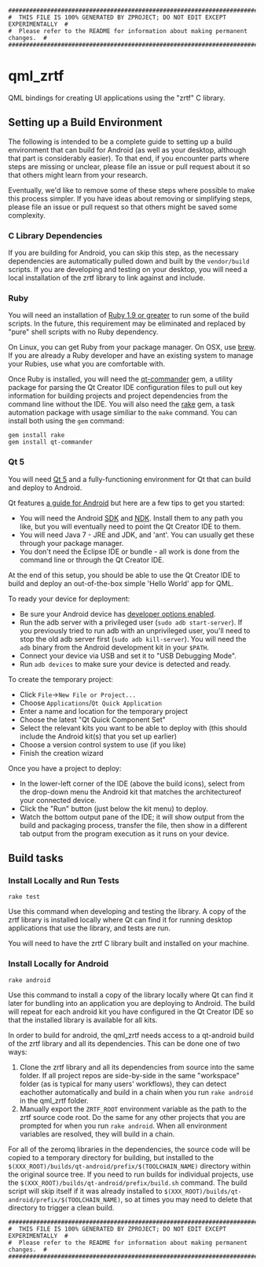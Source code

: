 ```
################################################################################
#  THIS FILE IS 100% GENERATED BY ZPROJECT; DO NOT EDIT EXCEPT EXPERIMENTALLY  #
#  Please refer to the README for information about making permanent changes.  #
################################################################################
```
# qml_zrtf

QML bindings for creating UI applications using the "zrtf" C library.

## Setting up a Build Environment

The following is intended to be a complete guide to setting up a build 
environment that can build for Android (as well as your desktop, although 
that part is considerably easier). To that end, if you encounter parts 
where steps are missing or unclear, please file an issue or pull request 
about it so that others might learn from your research.

Eventually, we'd like to remove some of these steps where possible to make 
this process simpler. If you have ideas about removing or simplifying steps, 
please file an issue or pull request so that others might be saved some complexity.

### C Library Dependencies

If you are building for Android, you can skip this step, as the necessary 
dependencies are automatically pulled down and built by the `vendor/build` 
scripts. If you are developing and testing on your desktop, you will need 
a local installation of the zrtf library to link against and include.

### Ruby

You will need an installation of 
[Ruby 1.9 or greater](https://www.ruby-lang.org/en/downloads/) 
to run some of the build scripts. In the future, this requirement may be 
eliminated and replaced by "pure" shell scripts with no Ruby dependency.

On Linux, you can get Ruby from your package manager. On OSX, use 
[brew](http://brew.sh/). If you are already a Ruby developer and have an 
existing system to manage your Rubies, use what you are comfortable with.

Once Ruby is installed, you will need the 
[qt-commander](https://github.com/jemc/qt-commander) gem, a utility package 
for parsing the Qt Creator IDE configuration files to pull out key information 
for building projects and project dependencies from the command line without 
the IDE. You will also need the [rake](https://github.com/jimweirich/rake) 
gem, a task automation package with usage similiar to the `make` command. 
You can install both using the `gem` command:
```
gem install rake
gem install qt-commander
```

### Qt 5

You will need [Qt 5](http://www.qt.io/download-open-source/) and a 
fully-functioning environment for Qt that can build and deploy to Android.

Qt features [a guide for Android](http://qt-project.org/doc/qt-5/android-support.html) 
but here are a few tips to get you started:

* You will need the Android [SDK](https://developer.android.com/sdk/index.html) 
and [NDK](https://developer.android.com/tools/sdk/ndk/index.html). 
Install them to any path you like, but you will eventually need to point 
the Qt Creator IDE to them.
* You will need Java 7 - JRE and JDK, and 'ant'. You can usually get 
these through your package manager.
* You don't need the Eclipse IDE or bundle - all work is done from the 
command line or through the Qt Creator IDE.

At the end of this setup, you should be able to use the Qt Creator IDE to 
build and deploy an out-of-the-box simple 'Hello World' app for QML.

To ready your device for deployment:

* Be sure your Android device has 
[developer options enabled](http://developer.android.com/tools/device.html#developer-device-options).
* Run the adb server with a privileged user (`sudo adb start-server`). 
If you previously tried to run adb with an unprivileged user, you'll need 
to stop the old adb server first (`sudo adb kill-server`). You will need 
the `adb` binary from the Android development kit in your `$PATH`.
* Connect your device via USB and set it to "USB Debugging Mode".
* Run `adb devices` to make sure your device is detected and ready.

To create the temporary project:

* Click `File`->`New File or Project...`
* Choose `Applications`/`Qt Quick Application`
* Enter a name and location for the temporary project
* Choose the latest "Qt Quick Component Set"
* Select the relevant kits you want to be able to deploy with (this should 
include the Android kit(s) that you set up earlier)
* Choose a version control system to use (if you like)
* Finish the creation wizard

Once you have a project to deploy:

* In the lower-left corner of the IDE (above the build icons), 
select from the drop-down menu the Android kit that matches the 
architectureof your connected device.
* Click the "Run" button (just below the kit menu) to deploy.
* Watch the bottom output pane of the IDE; it will show output from 
the build and packaging process, transfer the file, then show in a 
different tab output from the program execution as it runs on your device.

## Build tasks

### Install Locally and Run Tests
```
rake test
```

Use this command when developing and testing the library. A copy of the 
zrtf library is installed locally where Qt can find it for 
running desktop applications that use the library, and tests are run.

You will need to have the zrtf C library built and installed on your machine.

### Install Locally for Android
```
rake android
```

Use this command to install a copy of the library locally where Qt can find 
it later for bundling into an application you are deploying to Android. 
The build will repeat for each android kit you have configured in the Qt 
Creator IDE so that the installed library is available for all kits.

In order to build for android, the qml_zrtf needs access to 
a qt-android build of the zrtf library and all its dependencies. 
This can be done one of two ways:

1. Clone the zrtf library and all its dependencies from source 
into the same folder. If all project repos are side-by-side in the same 
"workspace" folder (as is typical for many users' workflows), they can 
detect eachother automatically and build in a chain when you run 
`rake android` in the qml_zrtf folder.
2. Manually export the `ZRTF_ROOT` environment variable as the path 
to the zrtf source code root. Do the same for any other projects 
that you are prompted for when you run `rake android`. When all environment 
variables are resolved, they will build in a chain.

For all of the zeromq libraries in the dependencies, the source code will 
be copied to a temporary directory for building, but installed to the 
`$(XXX_ROOT)/builds/qt-android/prefix/$(TOOLCHAIN_NAME)` directory within 
the original source tree. If you need to run builds for individual projects, 
use the `$(XXX_ROOT)/builds/qt-android/prefix/build.sh` command. The build 
script will skip itself if it was already installed to 
`$(XXX_ROOT)/builds/qt-android/prefix/$(TOOLCHAIN_NAME)`, so at times you 
may need to delete that directory to trigger a clean build.

```
################################################################################
#  THIS FILE IS 100% GENERATED BY ZPROJECT; DO NOT EDIT EXCEPT EXPERIMENTALLY  #
#  Please refer to the README for information about making permanent changes.  #
################################################################################
```
